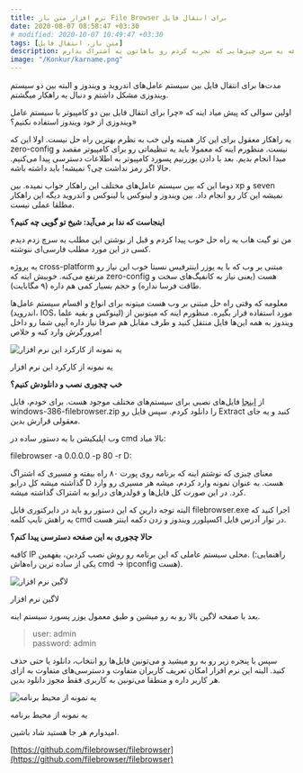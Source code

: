 ```yaml
---
title: نرم افزار متن باز File Browser برای انتقال فایل
date: 2020-08-07 08:58:47 +03:30
# modified: 2020-10-07 10:49:47 +03:30
tags: [متن باز، انتقال فایل]
description: امیر پورمند هستم. رتبه یک کنکور ارشد شدم. میخوام به عنوان دانشجویی که خودش اول راهه یه سری چیزهایی که تجربه کردم رو باهاتون به اشتراک بذارم…
image: "/Konkur/karname.png"
---
```



مدت‌ها برای انتقال فایل بین سیستم‌ عامل‌های اندروید و ویندوز و البته بین دو سیستم ویندوزی مشکل داشتم و دنبال یه راهکار میگشتم.

اولین سوالی که پیش میاد اینه که «چرا برای انتقال فایل بین دو کامپیوتر با سیستم عامل ویندوزی از خود ویندوز استفاده نکنیم؟»

یه راهکار معقول برای این کار همینه ولی خب به نظرم بهترین راه حل نیست. اولا این که zero-config نیست. منظورم اینه که معمولا باید یه تنظیماتی رو برای کامپیوتر مقصد و مبدا انجام بدیم. بعد با دادن یوزرنیم پسورد کامپیوتر به اطلاعات دسترسی پیدا می‌کنیم. حالا اگر رمز نداشت چی؟ نمیشه! باید داشته باشه.

دوما این که بین سیستم عامل‌های مختلف این راهکار جواب نمیده. بین xp و seven نمیشه این کار رو انجام داد. بین ویندوز و لینوکس یا لینوکس و اندروید دیگه این راهکار مطلقا عملی نیست.

**اینجاست که ندا بر می‌‌آید: شیخ تو گویی چه کنیم؟**

من تو گیت هاب یه راه حل خوب پیدا کردم و قبل از نوشتن این مطلب یه سرچ زدم دیدم کسی در این مورد مطلب فارسی‌ای ننوشته.

یه پروژه cross-platform مبتنی بر وب که با یه یوزر اینترفیس نسبتا خوب این نیاز رو مرتفع می‌کنه. خوبیش اینه که zero-config هست (یعنی نیاز به کانفیگ‌های سخت و طاقت فرسا نداره) و حجم بسیار کمی هم داره (۹ مگابایت).

معلومه که وقتی راه حل مبتنی بر وب هست میتونه برای انواع و اقسام سیستم عامل‌ها (اندروید، IOS، لینوکس و بقیه علما) مورد استفاده قرار بگیره. منظورم اینه که میتونین از ویندوز به همه این‌ها فایل منتقل کنید و طرف مقابل هم صرفا نیاز داره آیپی شما رو داخل مرورگرش وارد کنه و خلاص!

![یه نمونه از کارکرد این نرم افزار](https://files.virgool.io/upload/users/36274/posts/csdfncltgh7q/gkdwcx7snjdg.gif)

یه نمونه از کارکرد این نرم افزار

**خب چجوری نصب و دانلودش کنیم؟**

از [اینجا](https://github.com/filebrowser/filebrowser/releases/) فایل‌های نصبی برای سیستم‌های مختلف موجود هست. برای خودم، فایل windows-386-filebrowser.zip را دانلود کردم. سپس فایل رو Extract کنید و یه جای معقولی قرارش بدین.

وب اپلیکیشن با یه دستور ساده در cmd بالا میاد:

filebrowser -a 0.0.0.0 -p 80 -r D:

معنای چیزی که نوشتم اینه که برنامه روی پورت ۸۰ راه بیفته و مسیری که اشتراگ گذاشته میشه کل درایو D هست. به عنوان نمونه وارد کردم، میشه هر مسیری رو وارد کرد. در این صورت کل فایل‌ها و فولدرهای درایو به اشتراک گذاشته میشه.

البته توجه دارین که این دستور رو باید در دایرکتوری فایل filebrowser.exe اجرا کنید که یه راهش تایپ کلمه cmd در نوار آدرس فایل اکسپلورر ویندوز و زدن دکمه اینتر هست.

**حالا چجوری به این صفحه دسترسی پیدا کنم؟**

کافیه IP محلی سیستم عاملی که این برنامه رو روش نصب کردین، بفهمین. (راهنمایی: یکی از ساده ترین راه‌هاش cmd -> ipconfig هست).

![لاگین نرم افزار](https://files.virgool.io/upload/users/36274/posts/csdfncltgh7q/mefm2g0yums1.png)

لاگین نرم افزار

بعد با صفحه لاگین بالا رو به رو میشین و طبق معمول یوزر پسورد سیستم اینه.

> user: admin  
> password: admin

سپس با پنجره زیر رو به رو میشید و می‌تونین فایل‌ها رو انتخاب، دانلود یا حتی حذف کنید. البته این نرم افزار امکان تعریف کاربران متفاوت و دسترسی‌های متفاوت به ازای هر کاربر داره و منطقا می‌تونین به کاربری فقط مجوز دانلود بدین.

![یه نمونه از محیط برنامه](https://files.virgool.io/upload/users/36274/posts/csdfncltgh7q/fnntbn1ne6c6.png)

یه نمونه از محیط برنامه

امیدوارم هر جا هستید شاد باشین.

[https://github.com/filebrowser/filebrowser](https://github.com/filebrowser/filebrowser)

  